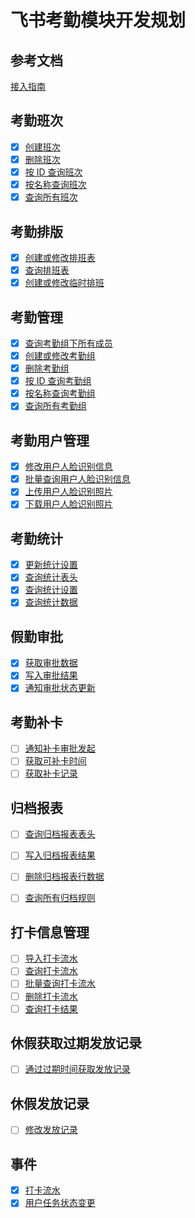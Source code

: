 # 飞书考勤模块开发规划

## 参考文档

[接入指南](https://open.feishu.cn/document/server-docs/attendance-v1/attendance-development-guidelines)

## 考勤班次

- [x] [创建班次](https://open.feishu.cn/document/server-docs/attendance-v1/shift/create)
- [x] [删除班次](https://open.feishu.cn/document/server-docs/attendance-v1/shift/delete)
- [x] [按 ID 查询班次](https://open.feishu.cn/document/server-docs/attendance-v1/shift/get)
- [x] [按名称查询班次](https://open.feishu.cn/document/server-docs/attendance-v1/shift/query)
- [x] [查询所有班次](https://open.feishu.cn/document/server-docs/attendance-v1/shift/list)

## 考勤排版

- [x] [创建或修改排班表](https://open.feishu.cn/document/server-docs/attendance-v1/user_daily_shift/batch_create)
- [x] [查询排班表](https://open.feishu.cn/document/server-docs/attendance-v1/user_daily_shift/query)
- [x] [创建或修改临时排班](https://open.feishu.cn/document/attendance-v1/user_daily_shift/batch_create_temp)

## 考勤管理

- [x] [查询考勤组下所有成员](https://open.feishu.cn/document/attendance-v1/group/list_user)
- [x] [创建或修改考勤组](https://open.feishu.cn/document/server-docs/attendance-v1/group/create)
- [x] [删除考勤组](https://open.feishu.cn/open-apis/attendance/v1/groups/:group_id)
- [x] [按 ID 查询考勤组](https://open.feishu.cn/document/server-docs/attendance-v1/group/get)
- [x] [按名称查询考勤组](https://open.feishu.cn/document/server-docs/attendance-v1/group/search)
- [x] [查询所有考勤组](https://open.feishu.cn/document/server-docs/attendance-v1/group/list)

## 考勤用户管理

- [x] [修改用户人脸识别信息](https://open.feishu.cn/document/server-docs/attendance-v1/user_setting/modify)
- [x] [批量查询用户人脸识别信息](https://open.feishu.cn/document/server-docs/attendance-v1/user_setting/query)
- [x] [上传用户人脸识别照片](https://open.feishu.cn/document/server-docs/attendance-v1/user_setting/upload)
- [x] [下载用户人脸识别照片](https://open.feishu.cn/document/server-docs/attendance-v1/user_setting/download)

## 考勤统计

- [x] [更新统计设置](https://open.feishu.cn/document/server-docs/attendance-v1/user_stats_data/update)
- [x] [查询统计表头](https://open.feishu.cn/document/server-docs/attendance-v1/user_stats_data/query-2)
- [x] [查询统计设置](https://open.feishu.cn/document/server-docs/attendance-v1/user_stats_data/query)
- [x] [查询统计数据](https://open.feishu.cn/document/server-docs/attendance-v1/user_stats_data/query-3)

## 假勤审批

- [x] [获取审批数据](https://open.feishu.cn/document/server-docs/attendance-v1/user_approval/query)
- [x] [写入审批结果](https://open.feishu.cn/document/server-docs/attendance-v1/user_approval/create)
- [x] [通知审批状态更新](https://open.feishu.cn/document/server-docs/attendance-v1/user_approval/process)

## 考勤补卡

- [ ] [通知补卡审批发起](https://open.feishu.cn/document/server-docs/attendance-v1/user_task_remedy/create)
- [ ] [获取可补卡时间](https://open.feishu.cn/document/server-docs/attendance-v1/user_task_remedy/query_user_allowed_remedys)
- [ ] [获取补卡记录](https://open.feishu.cn/document/server-docs/attendance-v1/user_task_remedy/query)

## 归档报表

- [ ] [查询归档报表表头](https://open.feishu.cn/document/attendance-v1/archive_rule/user_stats_fields_query)
- [ ] [写入归档报表结果](https://open.feishu.cn/document/attendance-v1/archive_rule/upload_report)
- [ ] [删除归档报表行数据](https://open.feishu.cn/document/attendance-v1/archive_rule/del_report)
- [ ] [查询所有归档规则](https://open.feishu.cn/document/attendance-v1/archive_rule/list)


## 打卡信息管理

- [ ] [导入打卡流水](https://open.feishu.cn/document/server-docs/attendance-v1/user_task/batch_create)
- [ ] [查询打卡流水](https://open.feishu.cn/document/server-docs/attendance-v1/user_task/get)
- [ ] [批量查询打卡流水](https://open.feishu.cn/document/server-docs/attendance-v1/user_task/query-2)
- [ ] [删除打卡流水](https://open.feishu.cn/document/attendance-v1/user_task/batch_del)
- [ ] [查询打卡结果](https://open.feishu.cn/document/server-docs/attendance-v1/user_task/query)

## 休假获取过期发放记录

- [ ] [通过过期时间获取发放记录](https://open.feishu.cn/document/server-docs/attendance-v1/leave_employ_expire_record/get)

## 休假发放记录
- [ ] [修改发放记录](https://open.feishu.cn/document/server-docs/attendance-v1/leave_accrual_record/patch)

## 事件

- [x] [打卡流水](https://open.feishu.cn/document/server-docs/attendance-v1/event/user-attendance-records-event)
- [x] [用户任务状态变更](https://open.feishu.cn/document/server-docs/attendance-v1/event/user-task-status-change-event)